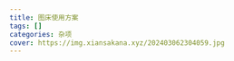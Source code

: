 ```yaml
---
title: 图床使用方案
tags: []
categories: 杂项
cover: https://img.xiansakana.xyz/202403062304059.jpg
---
```


